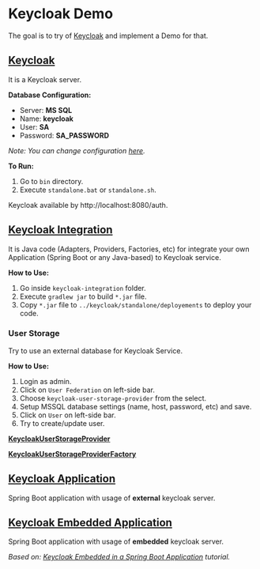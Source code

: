 # Keycloak Demo

The goal is to try of [Keycloak](https://www.keycloak.org/) and implement a Demo for that.

## [Keycloak](keycloak)

It is a Keycloak server.

**Database Configuration:**

- Server: **MS SQL**
- Name: **keycloak**
- User: **SA**
- Password: **SA_PASSWORD**

_Note: You can change configuration [here](https://github.com/ashchitlyak-sc/keycloak-demo/blob/master/keycloak/standalone/configuration/standalone.xml#L132)._

**To Run:**

1. Go to `bin` directory.
2. Execute `standalone.bat` or `standalone.sh`.

Keycloak available by http://localhost:8080/auth.

## [Keycloak Integration](keycloak-integration)

It is Java code (Adapters, Providers, Factories, etc) for integrate your own Application (Spring Boot or any Java-based) to Keycloak service.

**How to Use:**

1. Go inside `keycloak-integration` folder.
2. Execute `gradlew jar` to build `*.jar` file.
3. Copy `*.jar` file to `../keycloak/standalone/deployements` to deploy your code.

### User Storage

Try to use an external database for Keycloak Service.

**How to Use:**

1. Login as admin.
2. Click on `User Federation` on left-side bar.
3. Choose `keycloak-user-storage-provider` from the select.
4. Setup MSSQL database settings (name, host, password, etc) and save.
5. Click on `User` on left-side bar.
6. Try to create/update user.

**[KeycloakUserStorageProvider](/keycloak-integration/src/main/java/com/scand/keycloak/provider/KeycloakUserStorageProvider.java)**

**[KeycloakUserStorageProviderFactory](/keycloak-integration/src/main/java/com/scand/keycloak/provider/KeycloakUserStorageProviderFactory.java)**

## [Keycloak Application](keycloak-webapp)

Spring Boot application with usage of **external** keycloak server.

## [Keycloak Embedded Application](keycloak-embedded-webapp)

Spring Boot application with usage of **embedded** keycloak server.

_Based on: [Keycloak Embedded in a Spring Boot Application](https://www.baeldung.com/keycloak-embedded-in-spring-boot-app) tutorial._
